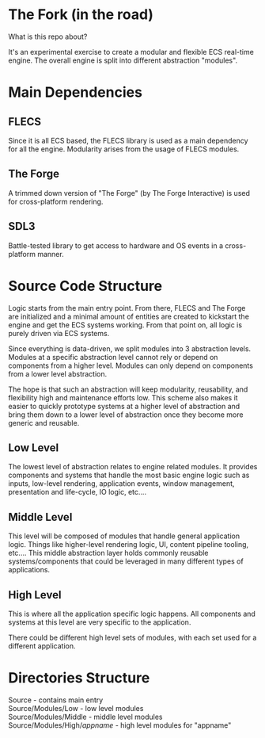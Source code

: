 # The Fork (in the road)
What is this repo about?

It's an experimental exercise to create a modular and flexible ECS real-time engine.  The overall engine is split into different abstraction "modules".  

# Main Dependencies

## FLECS

Since it is all ECS based, the FLECS library is used as a main dependency for all the engine.  Modularity arises from the usage of FLECS modules.

## The Forge

A trimmed down version of "The Forge" (by The Forge Interactive) is used for cross-platform rendering.

## SDL3

Battle-tested library to get access to hardware and OS events in a cross-platform manner.

# Source Code Structure

Logic starts from the main entry point.  From there, FLECS and The Forge are initialized and a minimal amount of entities are created to kickstart the engine and get the ECS systems working.  From that point on, all logic is purely driven via ECS systems. 

Since everything is data-driven, we split modules into 3 abstraction levels.  Modules at a specific abstraction level cannot rely or depend on components from a higher level.  Modules can only depend on components from a lower level abstraction.

The hope is that such an abstraction will keep modularity, reusability, and flexibility high and maintenance efforts low.  This scheme also makes it easier to quickly prototype systems at a higher level of abstraction and bring them down to a lower level of abstraction once they become more generic and reusable.

## Low Level

The lowest level of abstraction relates to engine related modules.  It provides components and systems that handle the most basic engine logic such as inputs, low-level rendering, application events, window management, presentation and life-cycle, IO logic, etc....

## Middle Level

This level will be composed of modules that handle general application logic.  Things like higher-level rendering logic, UI, content pipeline tooling, etc....  This middle abstraction layer holds commonly reusable systems/components that could be leveraged in many different types of applications.

## High Level

This is where all the application specific logic happens.  All components and systems at this level are very specific to the application.

There could be different high level sets of modules, with each set used for a different application.

# Directories Structure

Source - contains main entry  
Source/Modules/Low - low level modules  
Source/Modules/Middle - middle level modules  
Source/Modules/High/*appname* - high level modules for "appname"  